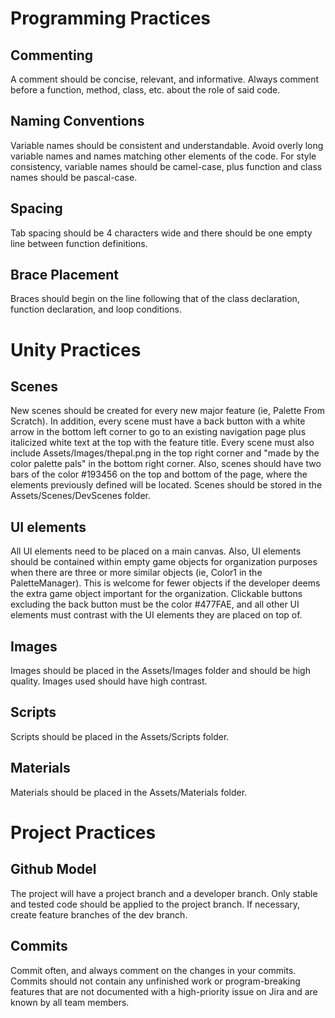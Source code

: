 # Programming Practices
## Commenting
A comment should be concise, relevant, and informative. Always comment before a function, method, class, etc. about the role of said code.
## Naming Conventions
Variable names should be consistent and understandable. Avoid overly long variable names and names matching other elements of the code. For style consistency, variable names should be camel-case, plus function and class names should be pascal-case. 
## Spacing
Tab spacing should be 4 characters wide and there should be one empty line between function definitions.
## Brace Placement
Braces should begin on the line following that of the class declaration, function declaration, and loop conditions.

# Unity Practices
## Scenes
New scenes should be created for every new major feature (ie, Palette From Scratch). In addition, every scene must have a back button with a white arrow in the bottom left corner to go to an existing navigation page plus italicized white text at the
top with the feature title. Every scene must also include Assets/Images/thepal.png in the top right corner and "made by the color palette pals" in the bottom right corner. Also, scenes should have two bars of the color #193456 on the top and bottom of the page, where the elements previously defined will be located. Scenes should be stored in the Assets/Scenes/DevScenes folder.
## UI elements
All UI elements need to be placed on a main canvas. Also, UI elements should be contained within empty game objects for organization purposes when there are three or more similar objects (ie, Color1 in the PaletteManager). This is welcome for fewer objects if the developer deems the extra game object important for the organization.
Clickable buttons excluding the back button must be the color #477FAE, and all other UI elements must contrast with the UI elements they are placed on top of. 
## Images
Images should be placed in the Assets/Images folder and should be high quality. Images used should have high contrast.
## Scripts
Scripts should be placed in the Assets/Scripts folder. 
## Materials
Materials should be placed in the Assets/Materials folder.

# Project Practices
## Github Model
The project will have a project branch and a developer branch. Only stable and tested code should be applied to the project branch. If necessary, create feature branches of the dev branch.
## Commits
Commit often, and always comment on the changes in your commits. Commits should not contain any unfinished work or program-breaking features that are not documented with a high-priority issue on Jira and are known by all team members.
